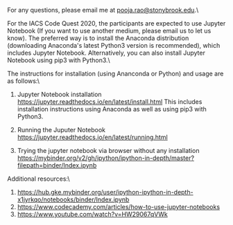 For any questions, please email me at pooja.rao@stonybrook.edu.\

For the IACS Code Quest 2020, the participants are expected to use Jupyter Notebook (If you want to use another medium, please email us to let us know). The preferred way is to install the Anaconda distribution (downloading Anaconda's latest Python3 version is recommended), which includes Jupyter Notebook. Alternatively, you can also install Jupyter Notebook using pip3 with Python3.\

The instructions for installation (using Ananconda or Python) and usage are as follows:\

1. Jupyter Notebook installation\
   https://jupyter.readthedocs.io/en/latest/install.html
   This includes installation instructions using Anaconda as well as using pip3 with Python3.
   
2. Running the Juputer Notebook\
   https://jupyter.readthedocs.io/en/latest/running.html 
   
3. Trying the jupyter notebook via browser without any installation\
   https://mybinder.org/v2/gh/ipython/ipython-in-depth/master?filepath=binder/Index.ipynb
   

Additional resources:\

1. https://hub.gke.mybinder.org/user/ipython-ipython-in-depth-x1jyrkqo/notebooks/binder/Index.ipynb
2. https://www.codecademy.com/articles/how-to-use-jupyter-notebooks
3. https://www.youtube.com/watch?v=HW29067qVWk
 
